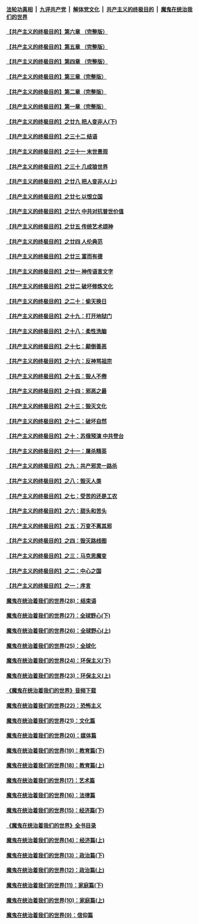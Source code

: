 

####  [法轮功真相](../../../../basic/blob/master/README.md?t=06230602) &nbsp;|&nbsp; [九评共产党](../../../../9ping.md/blob/master/README.md?t=06230602) &nbsp;|&nbsp; [解体党文化](../../../../jtdwh.md/blob/master/README.md?t=06230602)  &nbsp;|&nbsp; [共产主义的终极目的](../../../../gczydzjmd.md/blob/master/README.md?t=06230602) &nbsp;|&nbsp; [魔鬼在统治我们的世界](../../../../mgztzwmdsj.md/blob/master/README.md?t=06230602) 

#### [【共产主义的终极目的】第六章 （完整版）](../pages/nsc422/n11428913.md?t=06230602) 

#### [【共产主义的终极目的】第五章 （完整版）](../pages/nsc422/n11428912.md?t=06230602) 

#### [【共产主义的终极目的】第四章 （完整版）](../pages/nsc422/n11428907.md?t=06230602) 

#### [【共产主义的终极目的】第三章（完整版）](../pages/nsc422/n11428848.md?t=06230602) 

#### [【共产主义的终极目的】第二章（完整版）](../pages/nsc422/n11428831.md?t=06230602) 

#### [【共产主义的终极目的】第一章（完整版）](../pages/nsc422/n11417651.md?t=06230602) 

#### [【共产主义的终极目的】之廿九 把人变非人(下)](../pages/nsc422/n11344140.md?t=06230602) 

#### [【共产主义的终极目的】之三十二 结语](../pages/nsc422/n11360535.md?t=06230602) 

#### [【共产主义的终极目的】之三十一 末世景观](../pages/nsc422/n11351129.md?t=06230602) 

#### [【共产主义的终极目的】之三十 几成狼世界](../pages/nsc422/n11348280.md?t=06230602) 

#### [【共产主义的终极目的】之廿八 把人变非人(上)](../pages/nsc422/n11340492.md?t=06230602) 

#### [【共产主义的终极目的】之廿七 以恨立国](../pages/nsc422/n11336944.md?t=06230602) 

#### [【共产主义的终极目的】之廿六 中共对抗普世价值](../pages/nsc422/n11324785.md?t=06230602) 

#### [【共产主义的终极目的】之廿五 传统艺术颂神](../pages/nsc422/n11296396.md?t=06230602) 

#### [【共产主义的终极目的】之廿四 人伦典范](../pages/nsc422/n11296397.md?t=06230602) 

#### [【共产主义的终极目的】之廿三 富而有德](../pages/nsc422/n11283598.md?t=06230602) 

#### [【共产主义的终极目的】之廿一 神传语言文字](../pages/nsc422/n11263265.md?t=06230602) 

#### [【共产主义的终极目的】之廿二 破坏修炼文化](../pages/nsc422/n11245728.md?t=06230602) 

#### [【共产主义的终极目的】之二十：偷天换日](../pages/nsc422/n11238846.md?t=06230602) 

#### [【共产主义的终极目的】之十九：打开地狱门](../pages/nsc422/n11206376.md?t=06230602) 

#### [【共产主义的终极目的】之十八：柔性洗脑](../pages/nsc422/n11199994.md?t=06230602) 

#### [【共产主义的终极目的】之十七：颠倒善恶](../pages/nsc422/n11179782.md?t=06230602) 

#### [【共产主义的终极目的】之十六：反神骂祖宗](../pages/nsc422/n11166798.md?t=06230602) 

#### [【共产主义的终极目的】之十五：毁人不倦](../pages/nsc422/n11166792.md?t=06230602) 

#### [【共产主义的终极目的】之十四：邪恶之最](../pages/nsc422/n11150249.md?t=06230602) 

#### [【共产主义的终极目的】之十三：毁灭文化](../pages/nsc422/n11135227.md?t=06230602) 

#### [【共产主义的终极目的】之十二：破坏自然](../pages/nsc422/n11135214.md?t=06230602) 

#### [【共产主义的终极目的】之十：苏俄预演 中共登台](../pages/nsc422/n11118424.md?t=06230602) 

#### [【共产主义的终极目的】之十一：屠杀精英](../pages/nsc422/n11118442.md?t=06230602) 

#### [【共产主义的终极目的】之九：共产邪灵一路杀](../pages/nsc422/n11114139.md?t=06230602) 

#### [【共产主义的终极目的】之八：毁灭人类](../pages/nsc422/n11108503.md?t=06230602) 

#### [【共产主义的终极目的】之七：受苦的还是工农](../pages/nsc422/n11101809.md?t=06230602) 

#### [【共产主义的终极目的】之六：甜头和苦头](../pages/nsc422/n11096971.md?t=06230602) 

#### [【共产主义的终极目的】之五：万变不离其邪](../pages/nsc422/n11091285.md?t=06230602) 

#### [【共产主义的终极目的】之四：毁灭路线图](../pages/nsc422/n11086284.md?t=06230602) 

#### [【共产主义的终极目的】之三：马克思魔变](../pages/nsc422/n11061941.md?t=06230602) 

#### [【共产主义的终极目的】之二：中心之国](../pages/nsc422/n11047728.md?t=06230602) 

#### [【共产主义的终极目的】之一：序言](../pages/nsc422/n11086077.md?t=06230602) 

#### [魔鬼在统治着我们的世界(28)：结束语](../pages/nsc422/n10936246.md?t=06230602) 

#### [魔鬼在统治着我们的世界(27)：全球野心(下)](../pages/nsc422/n10928319.md?t=06230602) 

#### [魔鬼在统治着我们的世界(26)：全球野心(上)](../pages/nsc422/n10900318.md?t=06230602) 

#### [魔鬼在统治着我们的世界(25)：全球化](../pages/nsc422/n10788205.md?t=06230602) 

#### [魔鬼在统治着我们的世界(24)：环保主义(下)](../pages/nsc422/n10695307.md?t=06230602) 

#### [魔鬼在统治着我们的世界(23)：环保主义(上)](../pages/nsc422/n10688613.md?t=06230602) 

#### [《魔鬼在统治着我们的世界》音频下载](../pages/nsc422/n10635553.md?t=06230602) 

#### [魔鬼在统治着我们的世界(22)：恐怖主义](../pages/nsc422/n10614727.md?t=06230602) 

#### [魔鬼在统治着我们的世界(21)：文化篇](../pages/nsc422/n10597706.md?t=06230602) 

#### [魔鬼在统治着我们的世界(20)：媒体篇](../pages/nsc422/n10586579.md?t=06230602) 

#### [魔鬼在统治着我们的世界(19)：教育篇(下)](../pages/nsc422/n10564808.md?t=06230602) 

#### [魔鬼在统治着我们的世界(18)：教育篇(上)](../pages/nsc422/n10526970.md?t=06230602) 

#### [魔鬼在统治着我们的世界(17)：艺术篇](../pages/nsc422/n10499093.md?t=06230602) 

#### [魔鬼在统治着我们的世界(16)：法律篇](../pages/nsc422/n10485969.md?t=06230602) 

#### [魔鬼在统治着我们的世界(15)：经济篇(下)](../pages/nsc422/n10469975.md?t=06230602) 

#### [《魔鬼在统治着我们的世界》全书目录](../pages/nsc422/n10464261.md?t=06230602) 

#### [魔鬼在统治着我们的世界(14)：经济篇(上)](../pages/nsc422/n10457370.md?t=06230602) 

#### [魔鬼在统治着我们的世界(13)：政治篇(下)](../pages/nsc422/n10448270.md?t=06230602) 

#### [魔鬼在统治着我们的世界(12)：政治篇(上)](../pages/nsc422/n10444576.md?t=06230602) 

#### [魔鬼在统治着我们的世界(11)：家庭篇(下)](../pages/nsc422/n10440961.md?t=06230602) 

#### [魔鬼在统治着我们的世界(10)：家庭篇(上)](../pages/nsc422/n10435448.md?t=06230602) 

#### [魔鬼在统治着我们的世界(9)：信仰篇](../pages/nsc422/n10432159.md?t=06230602) 

